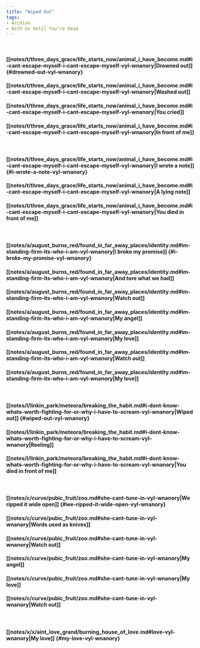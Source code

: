 ```yaml
---
title: "Wiped Out"
tags:
- Archive
- With Us Until You’re Dead
---
```

&nbsp;
#### [[notes/t/three_days_grace/life_starts_now/animal_i_have_become.md#i-cant-escape-myself-i-cant-escape-myself-vyl-wnanory|Drowned out]] {#drowned-out-vyl-wnanory}
#### [[notes/t/three_days_grace/life_starts_now/animal_i_have_become.md#i-cant-escape-myself-i-cant-escape-myself-vyl-wnanory|Washed out]]
#### [[notes/t/three_days_grace/life_starts_now/animal_i_have_become.md#i-cant-escape-myself-i-cant-escape-myself-vyl-wnanory|You cried]]
#### [[notes/t/three_days_grace/life_starts_now/animal_i_have_become.md#i-cant-escape-myself-i-cant-escape-myself-vyl-wnanory|In front of me]]
&nbsp;
#### [[notes/t/three_days_grace/life_starts_now/animal_i_have_become.md#i-cant-escape-myself-i-cant-escape-myself-vyl-wnanory|I wrote a note]] {#i-wrote-a-note-vyl-wnanory}
#### [[notes/t/three_days_grace/life_starts_now/animal_i_have_become.md#i-cant-escape-myself-i-cant-escape-myself-vyl-wnanory|A lying note]]
#### [[notes/t/three_days_grace/life_starts_now/animal_i_have_become.md#i-cant-escape-myself-i-cant-escape-myself-vyl-wnanory|You died in front of me]]
&nbsp;
#### [[notes/a/august_burns_red/found_in_far_away_places/identity.md#im-standing-firm-its-who-i-am-vyl-wnanory|I broke my promise]] {#i-broke-my-promise-vyl-wnanory}
#### [[notes/a/august_burns_red/found_in_far_away_places/identity.md#im-standing-firm-its-who-i-am-vyl-wnanory|And tore what we had]]
#### [[notes/a/august_burns_red/found_in_far_away_places/identity.md#im-standing-firm-its-who-i-am-vyl-wnanory|Watch out]]
#### [[notes/a/august_burns_red/found_in_far_away_places/identity.md#im-standing-firm-its-who-i-am-vyl-wnanory|My angel]]
#### [[notes/a/august_burns_red/found_in_far_away_places/identity.md#im-standing-firm-its-who-i-am-vyl-wnanory|My love]]
#### [[notes/a/august_burns_red/found_in_far_away_places/identity.md#im-standing-firm-its-who-i-am-vyl-wnanory|Watch out]]
#### [[notes/a/august_burns_red/found_in_far_away_places/identity.md#im-standing-firm-its-who-i-am-vyl-wnanory|My love]]
&nbsp;
#### [[notes/l/linkin_park/meteora/breaking_the_habit.md#i-dont-know-whats-worth-fighting-for-or-why-i-have-to-scream-vyl-wnanory|Wiped out]] {#wiped-out-vyl-wnanory}
#### [[notes/l/linkin_park/meteora/breaking_the_habit.md#i-dont-know-whats-worth-fighting-for-or-why-i-have-to-scream-vyl-wnanory|Reeling]]
#### [[notes/l/linkin_park/meteora/breaking_the_habit.md#i-dont-know-whats-worth-fighting-for-or-why-i-have-to-scream-vyl-wnanory|You died in front of me]]
&nbsp;
#### [[notes/c/curve/pubic_fruit/zoo.md#she-cant-tune-in-vyl-wnanory|We ripped it wide open]] {#we-ripped-it-wide-open-vyl-wnanory}
#### [[notes/c/curve/pubic_fruit/zoo.md#she-cant-tune-in-vyl-wnanory|Words used as knives]]
#### [[notes/c/curve/pubic_fruit/zoo.md#she-cant-tune-in-vyl-wnanory|Watch out]]
#### [[notes/c/curve/pubic_fruit/zoo.md#she-cant-tune-in-vyl-wnanory|My angel]]
#### [[notes/c/curve/pubic_fruit/zoo.md#she-cant-tune-in-vyl-wnanory|My love]]
#### [[notes/c/curve/pubic_fruit/zoo.md#she-cant-tune-in-vyl-wnanory|Watch out]]
&nbsp;
#### [[notes/x/x/aint_love_grand/burning_house_of_love.md#love-vyl-wnanory|My love]] {#my-love-vyl-wnanory}
